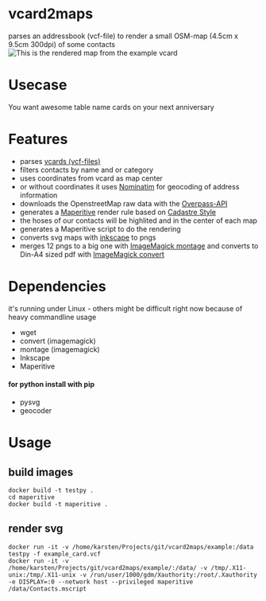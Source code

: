 vcard2maps
==========

parses an addressbook (vcf-file) to render a small OSM-map (4.5cm x 9.5cm 300dpi) of some contacts
![This is the rendered map from the example vcard](https://raw.githubusercontent.com/kartenkarsten/vcard2maps/master/John.png "example map")

# Usecase
You want awesome table name cards on your next anniversary

# Features
- parses [vcards (vcf-files)](http://de.wikipedia.org/wiki/Vcard)
- filters contacts by name and or category
- uses coordinates from vcard as map center
- or without coordinates it uses [Nominatim](http://wiki.openstreetmap.org/wiki/Nominatim) for geocoding of address information
- downloads the OpenstreetMap raw data with the [Overpass-API](http://wiki.openstreetmap.org/wiki/Overpass_API)
- generates a [Maperitive](http://maperitive.net/) render rule based on [Cadastre Style](http://wiki.openstreetmap.org/wiki/User:Nakaner/Cadastre_Style)
- the hoses of our contacts will be highlited and in the center of each map
- generates a Maperitive script to do the rendering
- converts svg maps with [inkscape](http://www.inkscape.org/de/) to pngs
- merges 12 pngs to a big one with [ImageMagick montage](http://www.imagemagick.org/script/montage.php) and converts to Din-A4 sized pdf with [ImageMagick convert](http://www.imagemagick.org/script/convert.php) 

# Dependencies
it's running under Linux - others might be difficult right now because of heavy commandline usage

- wget
- convert (imagemagick)
- montage (imagemagick)
- Inkscape
- Maperitive 

#### for python install with pip
- pysvg
- geocoder


# Usage

## build images

```
docker build -t testpy .
cd maperitive
docker build -t maperitive .
```

## render svg

```
docker run -it -v /home/karsten/Projects/git/vcard2maps/example:/data testpy -f example_card.vcf
docker run -it -v /home/karsten/Projects/git/vcard2maps/example/:/data/ -v /tmp/.X11-unix:/tmp/.X11-unix -v /run/user/1000/gdm/Xauthority:/root/.Xauthority -e DISPLAY=:0 --network host --privileged maperitive /data/Contacts.mscript
```
